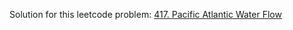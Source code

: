 Solution for this leetcode problem: [417. Pacific Atlantic Water Flow](https://leetcode.com/problems/pacific-atlantic-water-flow/)

